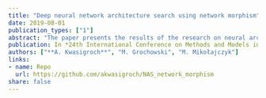 ```yaml
---
title: "Deep neural network architecture search using network morphism"
date: 2019-08-01
publication_types: ["1"]
abstract: "The paper presents the results of the research on neural architecture search (NAS) algorithm. We utilized the hill climbing algorithm to search for well-performing structures of deep convolutional neural network. Moreover, we used the function preserving transformations which enabled the effective operation of the algorithm in a short period of time. The network obtained with the advantage of NAS was validated on skin lesion classification problem. We compared the parameters and performance of the automatically generated neural structure with the architectures selected manually, reported by the authors in previous papers. The obtained structure achieved comparable results to hand-designed networks, but with much fewer parameters then manually crafted architectures."
publication: In *24th International Conference on Methods and Models in Automation and Robotics (MMAR)*
authors: ["**A. Kwasigroch**", "M. Grochowski", "M. Mikołajczyk"]
links:
- name: Repo
  url: https://github.com/akwasigroch/NAS_network_morphism
share: false
---
```


